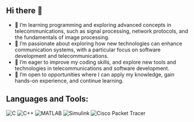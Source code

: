 ## Hi there 👋

<!--
**AjlaOmerovic11/AjlaOmerovic11** is a ✨ _special_ ✨ repository because its `README.md` (this file) appears on your GitHub profile.
-->
- 🌱 I’m learning programming and exploring advanced concepts in telecommunications, such as signal processing, network protocols, and the fundamentals of image processing.
- 👯 I’m passionate about exploring how new technologies can enhance communication systems, with a particular focus on software development and telecommunications.
- 🤔 I’m eager to improve my coding skills, and explore new tools and technologies in telecommunications and software development. 
- 💼 I’m open to opportunities where I can apply my knowledge, gain hands-on experience, and continue learning.

## Languages and Tools:
![C](https://img.shields.io/badge/-C-A8B9CC?style=flat&logo=c&logoColor=white)
![C++](https://img.shields.io/badge/-C%2B%2B-00599C?style=flat&logo=cplusplus&logoColor=white)
![MATLAB](https://img.shields.io/badge/-MATLAB-0076A8?style=flat&logo=matlab&logoColor=white)
![Simulink](https://img.shields.io/badge/-Simulink-005F69?style=flat&logo=simulink&logoColor=white)
![Cisco Packet Tracer](https://img.shields.io/badge/-Cisco-1BA0D7?style=flat&logo=cisco&logoColor=white)



